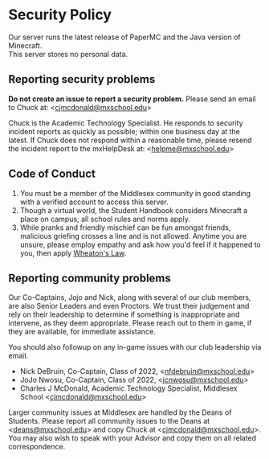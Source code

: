 # Security Policy
Our server runs the latest release of PaperMC and the Java version of Minecraft.<br />
This server stores no personal data.

## Reporting security problems
**Do not create an issue to report a security problem.**
Please send an email to Chuck at:  \<cjmcdonald@mxschool.edu\>

Chuck is the Academic Technology Specialist. He responds to security incident reports as quickly as possible; within one business day at the latest. If Chuck does not respond within a reasonable time, please resend the incident report to the mxHelpDesk at: \<helpme@mxschool.edu\>

## Code of Conduct
1. You must be a member of the Middlesex community in good standing with a verified account to access this server.
1. Though a virtual world, the Student Handbook considers Minecraft a place on campus; all school rules and norms apply.
1. While pranks and friendly mischief can be fun amongst friends, malicious griefing crosses a line and is not allowed. Anytime you are unsure, please employ empathy and ask how you'd feel if it happened to you, then apply [Wheaton's Law](http://www.wheatonslaw.com).

## Reporting community problems
Our Co-Captains, Jojo and Nick, along with several of our club members, are also Senior Leaders and even Proctors. We trust their judgement and rely on their leadership to determine if something is inappropriate and intervene, as they deem appropriate. Please reach out to them in game, if they are available, for immediate assistance.

You should also followup on any in-game issues with our club leadership via email.
- Nick DeBruin, Co-Captain, Class of 2022, \<nfdebruin@mxschool.edu\>
- JoJo Nwosu, Co-Captain, Class of 2022, \<jcnwosu@mxschool.edu\>
- Charles J McDonald, Academic Technology Specialist, Middlesex School \<cjmcdonald@mxschool.edu\>

Larger community issues at Middlesex are handled by the Deans of Students. Please report all community issues to the Deans at \<deans@mxschool.edu\> and copy Chuck at \<cjmcdonald@mxschool.edu\>. You may also wish to speak with your Advisor and copy them on all related correspondence.
